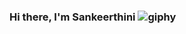 ### Hi there, I'm Sankeerthini ![giphy](https://github.com/Sankeerthini/Sankeerthini/assets/84824259/0d8fead1-0e3a-4d0e-b54d-c19edf193816)


<!--
**Sankeerthini/Sankeerthini** is a ✨ _special_ ✨ repository because its `README.md` (this file) appears on your GitHub profile.

Here are some ideas to get you started:

- 🔭 I’m currently working on ...
- 🌱 I’m currently learning ...
- 👯 I’m looking to collaborate on ...
- 🤔 I’m looking for help with ...
- 💬 Ask me about ...
- 📫 How to reach me: ...
- 😄 Pronouns: ...
- ⚡ Fun fact: ...
-->
